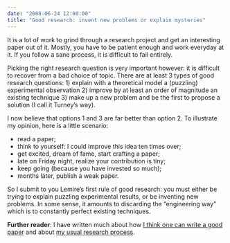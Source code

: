 ```yaml
---
date: "2008-06-24 12:00:00"
title: "Good research: invent new problems or explain mysteries"
---
```




It is a lot of work to grind through a research project and get an interesting paper out of it. Mostly, you have to be patient enough and work everyday at it. If you follow a sane process, it is difficult to fail entirely.

Picking the right research question is very important however: it is difficult to recover from a bad choice of topic. There are at least 3 types of good research questions: 1) explain with a theoretical model a (puzzling) experimental observation 2) improve by at least an order of magnitude an existing technique 3) make up a new problem and be the first to propose a solution (I call it Turney&rsquo;s way). 

I now believe that options 1 and 3 are far better than option 2. To illustrate my opinion, here is a little scenario:

- read a paper;
- think to yourself: I could improve this idea ten times over;
- get excited, dream of fame, start crafting a paper;
- late on Friday night, realize your contribution is tiny;
- keep going (because you have invested so much);
- months later, publish a weak paper.


So I submit to you Lemire&rsquo;s first rule of good research: you must either be trying to explain puzzling experimental results, or be inventing new problems. In some sense, it amounts to discarding the &ldquo;engineering way&rdquo; which is to constantly perfect existing techniques.

__Further reader__: I have written much about how [I think one can write a good paper](/lemire/blog/rules-to-write-a-good-research-paper/) and about [my usual research process](/lemire/blog/2007/11/19/my-research-process/).

